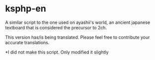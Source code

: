 # ksphp-en
A similar script to the one used on ayashii's world, an ancient japanese textboard that is considered the precursor to 2ch.

This version has/is being translated. Please feel free to contribute your accurate translations.

*I did not make this script. Only modified it slightly
